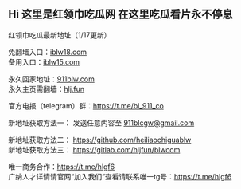 ## Hi 这里是红领巾吃瓜网 在这里吃瓜看片永不停息<br>
红领巾吃瓜最新地址（1/17更新）<br>

免翻墙入口：[iblw18.com](https://iblw18.com)<br>
备用入口：[iblw15.com](https://iblw15.com)<br>

永久回家地址：[911blw.com](https://911blw.com)<br>
永久主页需翻墙：[hlj.fun](https://www.hlj.fun)<br>


官方电报（telegram）群：https://t.me/bl_911_co<br>

新地址获取方法一： 发送任意内容至 911blcgw@gmail.com<br>

新地址获取方法二： https://github.com/heiliaochiguablw<br>
新地址获取方法三： https://gitlab.com/hljfun/blwcom<br>

唯一商务合作：https://t.me/hlgf6<br>
广纳人才详情请官网“加入我们”查看请联系唯一tg号：https://t.me/hlgf6
